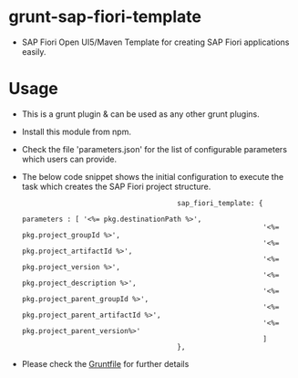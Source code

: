 grunt-sap-fiori-template
========================

- SAP Fiori Open UI5/Maven Template for creating SAP Fiori applications easily.

Usage
=====

- This is a grunt plugin & can be used as any other grunt plugins.
- Install this module from npm.
- Check the file 'parameters.json' for the list of configurable parameters which users can provide.
- The below code snippet shows the initial configuration to execute the task which creates the SAP Fiori project structure.

                                            sap_fiori_template: {
                                                                 parameters : [ '<%= pkg.destinationPath %>',
                                                                 '<%= pkg.project_groupId %>',
                                                                 '<%= pkg.project_artifactId %>',
                                                                 '<%= pkg.project_version %>',
                                                                 '<%= pkg.project_description %>',
                                                                 '<%= pkg.project_parent_groupId %>',
                                                                 '<%= pkg.project_parent_artifactId %>',
                                                                 '<%= pkg.project_parent_version%>'
                                                                 ]
                                            },
                                            
- Please check the [Gruntfile](https://raw.githubusercontent.com/sbcd90/grunt-sap-fiori-template/master/Gruntfile.js) for further details                                            
